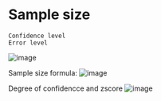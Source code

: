# Sample size
```
Confidence level
Error level

```

![image](https://github.com/user-attachments/assets/2364825e-ba63-47e9-b84a-2f6ae64bb3f1)

Sample size formula: 
![image](https://github.com/user-attachments/assets/761e2b53-3516-4e55-a386-cbc6334110ce)

Degree of confidencce and zscore
![image](https://github.com/user-attachments/assets/5a17d78e-32c9-43f6-98d6-60040fe55c6f)
